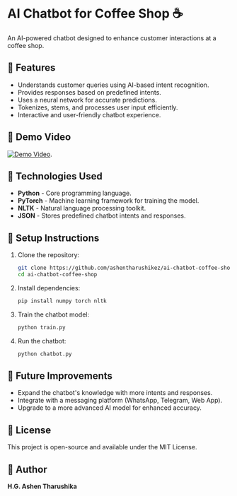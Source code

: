 # AI Chatbot for Coffee Shop ☕

An AI-powered chatbot designed to enhance customer interactions at a coffee shop.

## 🌟 Features
- Understands customer queries using AI-based intent recognition.
- Provides responses based on predefined intents.
- Uses a neural network for accurate predictions.
- Tokenizes, stems, and processes user input efficiently.
- Interactive and user-friendly chatbot experience.


## 🎥 Demo Video
[![Demo Video](https://img.shields.io/badge/Watch-Demo-blue)](https://github.com/ashentharushikez/AI-Chatbot-Deployment/raw/main/demo/project5.mp4).

## 🚀 Technologies Used
- **Python** - Core programming language.
- **PyTorch** - Machine learning framework for training the model.
- **NLTK** - Natural language processing toolkit.
- **JSON** - Stores predefined chatbot intents and responses.

## 🔧 Setup Instructions
1. Clone the repository:
   ```bash
   git clone https://github.com/ashentharushikez/ai-chatbot-coffee-shop.git
   cd ai-chatbot-coffee-shop
   ```
2. Install dependencies:
   ```bash
   pip install numpy torch nltk
   ```
3. Train the chatbot model:
   ```bash
   python train.py
   ```
4. Run the chatbot:
   ```bash
   python chatbot.py
   ```

## 📌 Future Improvements
- Expand the chatbot's knowledge with more intents and responses.
- Integrate with a messaging platform (WhatsApp, Telegram, Web App).
- Upgrade to a more advanced AI model for enhanced accuracy.

## 📜 License
This project is open-source and available under the MIT License.

## 👤 Author
**H.G. Ashen Tharushika**
